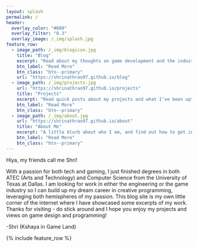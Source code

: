 ```yaml
---
layout: splash 
permalink: /
header:
  overlay_color: "#000"
  overlay_filter: "0.3"
  overlay_image: /_img/splash.jpg
feature_row:
  - image_path: /_img/blogicon.jpg
    title: "Blog"
    excerpt: "Read about my thoughts on game development and the industry!"
    btn_label: "Read More"
    btn_class: "btn--primary"
    url: "https://shrinathrao97.github.io/blog"
  - image_path: /_img/projects.jpg
    url: "https://shrinathrao97.github.io/projects"
    title: "Projects"
    excerpt: "Read quick posts about my projects and what I've been upto!"
    btn_label: "Read More"
    btn_class: "btn--primary"
  - image_path: /_img/about.jpg
    url: "https://shrinathrao97.github.io/about"
    title: "About Me"
    excerpt: "A little blurb about who I am, and find out how to get in touch!"
    btn_label: "Read More"
    btn_class: "btn--primary"
---
```


Hiya, my friends call me Shri!

With a passion for both tech and gaming, I just finished degrees in both ATEC (Arts and Technology) and Computer Science from the University of Texas at Dallas.
I am looking for work in either the engineering or the game industry so I can build up my dream career in creative programming, leveraging both hemispheres of my passion. This blog site is my own little corner of the internet where I have showcased some excerpts of my work. Thanks for visiting - do stick around and I hope you enjoy my projects and views on game design and programming!

-Shri (Kshaya in Game Land)

{% include feature_row %}
